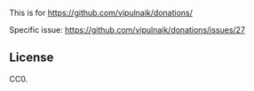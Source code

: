 This is for https://github.com/vipulnaik/donations/

Specific issue: https://github.com/vipulnaik/donations/issues/27

## License

CC0.
